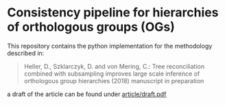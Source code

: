 # Consistency pipeline for hierarchies of orthologous groups (OGs)

This repository contains the python implementation for the methodology described in:

> Heller, D., Szklarczyk, D. and von Mering, C.: Tree reconciliation combined with subsampling improves large scale inference of orthologous group hierarchies (2018) manuscript in preparation

a draft of the article can be found under [article/draft.pdf](article/draft.pdf)